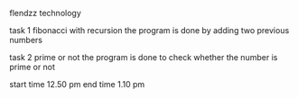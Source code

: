 flendzz technology

 task 1 
 fibonacci with recursion
 the program is done by adding two previous numbers 
 
 
 task 2 
 prime or not
 the program is done to check whether the number is prime or not
 
 start time 12.50 pm end time 1.10 pm
